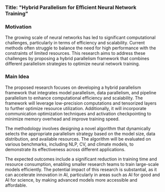 ### Title: "Hybrid Parallelism for Efficient Neural Network Training"

### Motivation
The growing scale of neural networks has led to significant computational challenges, particularly in terms of efficiency and scalability. Current methods often struggle to balance the need for high performance with the constraints of limited resources. This research aims to address these challenges by proposing a hybrid parallelism framework that combines different parallelism strategies to optimize neural network training.

### Main Idea
The proposed research focuses on developing a hybrid parallelism framework that integrates model parallelism, data parallelism, and pipeline parallelism to enhance computational efficiency and scalability. The framework will leverage low-precision computations and tensorized layers to further optimize resource utilization. Additionally, it will incorporate communication optimization techniques and activation checkpointing to minimize memory overhead and improve training speed.

The methodology involves designing a novel algorithm that dynamically selects the appropriate parallelism strategy based on the model size, data distribution, and available resources. The algorithm will be evaluated on various benchmarks, including NLP, CV, and climate models, to demonstrate its effectiveness across different applications.

The expected outcomes include a significant reduction in training time and resource consumption, enabling smaller research teams to train large-scale models efficiently. The potential impact of this research is substantial, as it can accelerate innovation in AI, particularly in areas such as AI for good and AI for science, by making advanced models more accessible and affordable.